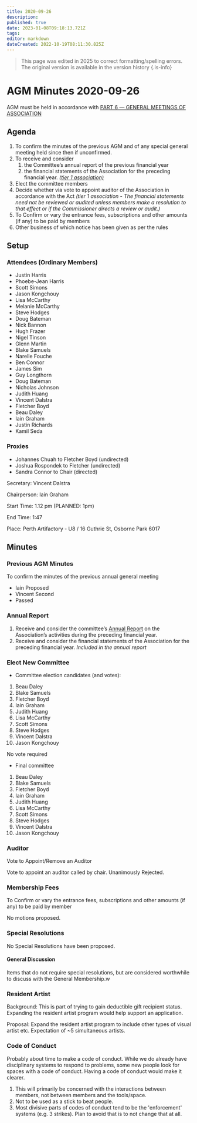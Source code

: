 ```yaml
---
title: 2020-09-26
description: 
published: true
date: 2023-01-08T09:18:13.721Z
tags: 
editor: markdown
dateCreated: 2022-10-19T08:11:30.825Z
---
```


> This page was edited in 2025 to correct formatting/spelling errors. The original version is available in the version history
{.is-info}

# AGM Minutes 2020-09-26

AGM must be held in accordance with [PART 6 — GENERAL MEETINGS OF ASSOCIATION](https://wiki.artifactory.org.au/doku.php?id=constitution#annual_general_meeting)

## Agenda

1. To confirm the minutes of the previous AGM and of any special general meeting held since then if unconfirmed.
2. To receive and consider
    1. the Committee’s annual report of the previous financial year
    2. the financial statements of the Association for the preceding financial year. *[(tier 1 association)](https://www.commerce.wa.gov.au/publications/financial-reporting-under-new-associations-law)*
3. Elect the committee members
4. Decide whether via vote to appoint auditor of the Association in accordance with the Act *(tier 1 association - The financial statements need not be reviewed or audited unless members make a resolution to that effect or if the Commissioner directs a review or audit.)*
5. To Confirm or vary the entrance fees, subscriptions and other amounts (if any) to be paid by members
6. Other business of which notice has been given as per the rules

## Setup

### Attendees (Ordinary Members)

- Justin Harris
- Phoebe-Jean Harris
- Scott Simons
- Jason Kongchouy
- Lisa McCarthy
- Melanie McCarthy
- Steve Hodges
- Doug Bateman
- Nick Bannon
- Hugh Frazer
- Nigel Tinson
- Glenn Martin
- Blake Samuels
- Narelle Fouche
- Ben Connor
- James Sim
- Guy Longthorn
- Doug Bateman
- Nicholas Johnson
- Judith Huang
- Vincent Dalstra
- Fletcher Boyd
- Beau Daley
- Iain Graham
- Justin Richards
- Kamil Seda

### Proxies

- Johannes Chuah to Fletcher Boyd (undirected)
- Joshua Rospondek to Fletcher (undirected)
- Sandra Connor to Chair (directed)

Secretary: Vincent Dalstra

Chairperson: Iain Graham

Start Time: 1.12 pm (PLANNED: 1pm)

End Time: 1:47

Place: Perth Artifactory - U8 / 16 Guthrie St, Osborne Park 6017

## Minutes

### Previous AGM Minutes

To confirm the minutes of the previous annual general meeting

- Iain Proposed
- Vincent Second
- Passed

### Annual Report

1. Receive and consider the committee’s [Annual Report](docs/committee/perth_artifactory_annual_report_2019-2020.pdf) on the Association’s activities during the preceding financial year.
2. Receive and consider the financial statements of the Association for the preceding financial year. *Included in the annual report*

### Elect New Committee

- Committee election candidates (and votes):

1. Beau Daley
2. Blake Samuels
3. Fletcher Boyd
4. Iain Graham
5. Judith Huang
6. Lisa McCarthy
7. Scott Simons
8. Steve Hodges
9. Vincent Dalstra
10. Jason Kongchouy

No vote required

- Final committee

1. Beau Daley
2. Blake Samuels
3. Fletcher Boyd
4. Iain Graham
5. Judith Huang
6. Lisa McCarthy
7. Scott Simons
8. Steve Hodges
9. Vincent Dalstra
10. Jason Kongchouy

### Auditor

Vote to Appoint/Remove an Auditor

Vote to appoint an auditor called by chair. Unanimously Rejected.

### Membership Fees

To Confirm or vary the entrance fees, subscriptions and other amounts (if any) to be paid by member

No motions proposed.

### Special Resolutions

No Special Resolutions have been proposed.

#### General Discussion

Items that do not require special resolutions, but are considered worthwhile to discuss with the General Membership.w

### Resident Artist

Background: This is part of trying to gain deductible gift recipient status. Expanding the resident artist program would help support an application.

Proposal: Expand the resident artist program to include other types of visual artist etc. Expectation of \~5 simultaneous artists.

### Code of Conduct

Probably about time to make a code of conduct. While we do already have disciplinary systems to respond to problems, some new people look for spaces with a code of conduct. Having a code of conduct would make it clearer.

1. This will primarily be concerned with the interactions between members, not between members and the tools/space.
2. Not to be used as a stick to beat people.
3. Most divisive parts of codes of conduct tend to be the 'enforcement' systems (e.g. 3 strikes). Plan to avoid that is to not change that at all.
